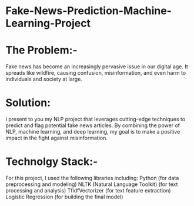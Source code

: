 # Fake-News-Prediction-Machine-Learning-Project

# The Problem:-
Fake news has become an increasingly pervasive issue in our digital age. It spreads like wildfire, causing confusion, misinformation, and even harm to individuals and society at large.

# Solution: 
I present to you my NLP project that leverages cutting-edge techniques to predict and flag potential fake news articles. By combining the power of NLP, machine learning, and deep learning, my goal is to make a positive impact in the fight against misinformation.

# Technolgy Stack:- 
For this project, I used the following libraries including: Python (for data preprocessing and modeling) NLTK (Natural Language Toolkit) (for text processing and analysis) TfidfVectorizer (for text feature extraction) Logistic Regression (for building the final model)
